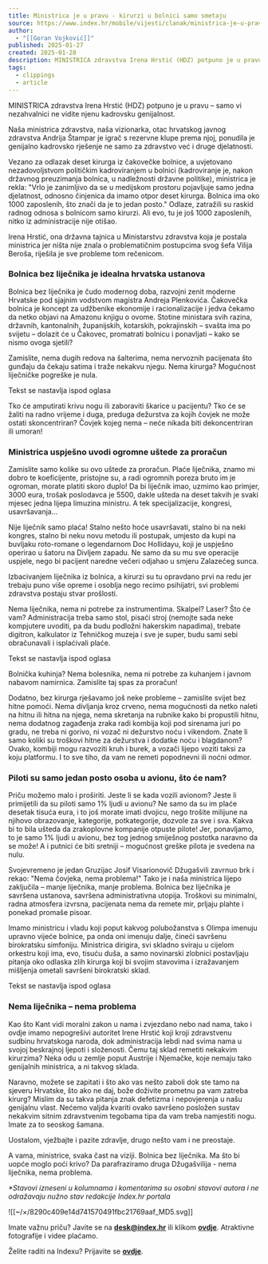 ```yaml
---
title: Ministrica je u pravu - kirurzi u bolnici samo smetaju
source: https://www.index.hr/mobile/vijesti/clanak/ministrica-je-u-pravu-kirurzi-u-bolnici-samo-smetaju/2636343.aspx?index_ref=potpisano_box_m)
author:
  - "[[Goran Vojković]]"
published: 2025-01-27
created: 2025-01-28
description: MINISTRICA zdravstva Irena Hrstić (HDZ) potpuno je u pravu – samo vi nezahvalnici ne vidite njenu kadrovsku genijalnost.
tags:
  - clippings
  - article
---
```

MINISTRICA zdravstva Irena Hrstić (HDZ) potpuno je u pravu – samo vi nezahvalnici ne vidite njenu kadrovsku genijalnost.

Naša ministrica zdravstva, naša vizionarka, otac hrvatskog javnog zdravstva Andrija Štampar je igrač s rezervne klupe prema njoj, ponudila je genijalno kadrovsko rješenje ne samo za zdravstvo već i druge djelatnosti.

Vezano za odlazak deset kirurga iz čakovečke bolnice, a uvjetovano nezadovoljstvom političkim kadroviranjem u bolnici (kadroviranje je, nakon državnog preuzimanja bolnica, u nadležnosti državne politike), ministrica je rekla: "Vrlo je zanimljivo da se u medijskom prostoru pojavljuje samo jedna djelatnost, odnosno činjenica da imamo otpor deset kirurga. Bolnica ima oko 1000 zaposlenih, što znači da je to jedan posto." Odlaze, zatražili su raskid radnog odnosa s bolnicom samo kirurzi. Ali evo, tu je još 1000 zaposlenih, nitko iz administracije nije otišao.

Irena Hrstić, ona državna tajnica u Ministarstvu zdravstva koja je postala ministrica jer ništa nije znala o problematičnim postupcima svog šefa Vilija Beroša, riješila je sve probleme tom rečenicom.

### Bolnica bez liječnika je idealna hrvatska ustanova

Bolnica bez liječnika je čudo modernog doba, razvojni zenit moderne Hrvatske pod sjajnim vodstvom magistra Andreja Plenkovića. Čakovečka bolnica je koncept za udžbenike ekonomije i racionalizacije i jedva čekamo da netko objavi na Amazonu knjigu o ovome. Stotine ministara svih razina, državnih, kantonalnih, županijskih, kotarskih, pokrajinskih – svašta ima po svijetu – dolazit će u Čakovec, promatrati bolnicu i ponavljati – kako se nismo ovoga sjetili?

Zamislite, nema dugih redova na šalterima, nema nervoznih pacijenata što gunđaju da čekaju satima i traže nekakvu njegu. Nema kirurga? Mogućnost liječničke pogreške je nula.

Tekst se nastavlja ispod oglasa

Tko će amputirati krivu nogu ili zaboraviti škarice u pacijentu? Tko će se žaliti na radno vrijeme i duga, preduga dežurstva za kojih čovjek ne može ostati skoncentriran? Čovjek kojeg nema – neće nikada biti dekoncentriran ili umoran!

### Ministrica uspješno uvodi ogromne uštede za proračun

Zamislite samo kolike su ovo uštede za proračun. Plaće liječnika, znamo mi dobro te koeficijente, pristojne su, a radi ogromnih poreza bruto im je ogroman, morate platiti skoro duplo! Da bi liječnik imao, uzmimo kao primjer, 3000 eura, trošak poslodavca je 5500, dakle ušteda na deset takvih je svaki mjesec jedna lijepa limuzina ministru. A tek specijalizacije, kongresi, usavršavanja... 

Nije liječnik samo plaća! Stalno nešto hoće usavršavati, stalno bi na neki kongres, stalno bi neku novu metodu ili postupak, umjesto da kupi na buvljaku roto-romane o legendarnom Doc Hollidayu, koji je uspješno operirao u šatoru na Divljem zapadu. Ne samo da su mu sve operacije uspjele, nego bi pacijent naredne večeri odjahao u smjeru Zalazećeg sunca.

Izbacivanjem liječnika iz bolnica, a kirurzi su tu opravdano prvi na redu jer trebaju puno više opreme i osoblja nego recimo psihijatri, svi problemi zdravstva postaju stvar prošlosti.

Nema liječnika, nema ni potrebe za instrumentima. Skalpel? Laser? Što će vam? Administracija treba samo stol, pisaći stroj (nemojte sada neke kompjutere uvoditi, pa da budu podložni hakerskim napadima), trebate digitron, kalkulator iz Tehničkog muzeja i sve je super, budu sami sebi obračunavali i isplaćivali plaće.

Tekst se nastavlja ispod oglasa

Bolnička kuhinja? Nema bolesnika, nema ni potrebe za kuhanjem i javnom nabavom namirnica. Zamislite taj spas za proračun!

Dodatno, bez kirurga rješavamo još neke probleme – zamislite svijet bez hitne pomoći. Nema divljanja kroz crveno, nema mogućnosti da netko naleti na hitnu ili hitna na njega, nema skretanja na rubnike kako bi propustili hitnu, nema dodatnog zagađenja zraka radi kombija koji pod sirenama juri po gradu, ne treba ni gorivo, ni vozač ni dežurstvo noću i vikendom. Znate li samo koliki su troškovi hitne za dežurstva i dodatke noću i blagdanom? Ovako, kombiji mogu razvoziti kruh i burek, a vozači lijepo voziti taksi za koju platformu. I to sve tiho, da vam ne remeti popodnevni ili noćni odmor.

### Piloti su samo jedan posto osoba u avionu, što će nam?

Priču možemo malo i proširiti. Jeste li se kada vozili avionom? Jeste li primijetili da su piloti samo 1% ljudi u avionu? Ne samo da su im plaće desetak tisuća eura, i to još morate imati dvojicu, nego trošite milijune na njihovo obrazovanje, kategorije, potkategorije, dozvole za sve i sva. Kakva bi to bila ušteda da zrakoplovne kompanije otpuste pilote! Jer, ponavljamo, to je samo 1% ljudi u avionu, bez tog jednog smiješnog postotka naravno da se može! A i putnici će biti sretniji – mogućnost greške pilota je svedena na nulu.

Svojevremeno je jedan Gruzijac Josif Visarionovič Džugašvili zavrnuo brk i rekao: "Nema čovjeka, nema problema!" Tako je i naša ministrica lijepo zaključila – manje liječnika, manje problema. Bolnica bez liječnika je savršena ustanova, savršena administrativna utopija. Troškovi su minimalni, radna atmosfera izvrsna, pacijenata nema da remete mir, prljaju plahte i ponekad promaše pisoar. 

Imamo ministricu i vladu koji poput kakvog polubožanstva s Olimpa imenuju upravno vijeće bolnice, pa onda oni imenuju dalje, čineći savršenu birokratsku simfoniju. Ministrica dirigira, svi skladno sviraju u cijelom orkestru koji ima, evo, tisuću duša, a samo novinarski zlobnici postavljaju pitanja oko odlaska zlih kirurga koji bi svojim stavovima i izražavanjem mišljenja ometali savršeni birokratski sklad.

Tekst se nastavlja ispod oglasa

### Nema liječnika – nema problema

Kao što Kant vidi moralni zakon u nama i zvjezdano nebo nad nama, tako i ovdje imamo nepogrešivi autoritet Irene Hrstić koji kroji zdravstvenu sudbinu hrvatskoga naroda, dok administracija lebdi nad svima nama u svojoj beskrajnoj ljepoti i složenosti. Čemu taj sklad remetiti nekakvim kirurzima? Neka odu u zemlje poput Austrije i Njemačke, koje nemaju tako genijalnih ministrica, a ni takvog sklada.

Naravno, možete se zapitati i što ako vas nešto zaboli dok ste tamo na sjeveru Hrvatske, što ako ne daj, bože doživite prometnu pa vam zatreba kirurg? Mislim da su takva pitanja znak defetizma i nepovjerenja u našu genijalnu vlast. Nećemo valjda kvariti ovako savršeno posložen sustav nekakvim sitnim zdravstvenim tegobama tipa da vam treba namjestiti nogu. Imate za to seoskog šamana.

Uostalom, vježbajte i pazite zdravlje, drugo nešto vam i ne preostaje.

A vama, ministrice, svaka čast na viziji. Bolnica bez liječnika. Ma što bi uopće moglo poći krivo? Da parafraziramo druga Džugašvilija - nema liječnika, nema problema.

*\*Stavovi izneseni u kolumnama i komentarima su osobni stavovi autora i ne odražavaju nužno stav redakcije Index.hr portala*

![[~/×/8290c409e14d741570491fbc21769aaf_MD5.svg]]

Imate važnu priču? Javite se na **[desk@index.hr](https://www.index.hr/mobile/vijesti/clanak/ministrica-je-u-pravu-kirurzi-u-bolnici-samo-smetaju/)** ili klikom **[ovdje](https://www.index.hr/mobile/posaljite-pricu)**. Atraktivne fotografije i videe plaćamo.

Želite raditi na Indexu? Prijavite se **[ovdje](https://jobs.index.hr/)**.